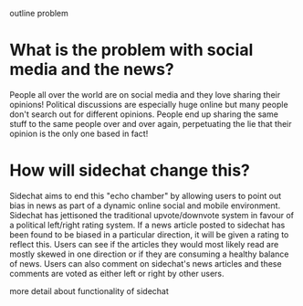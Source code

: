 outline problem
# What is the problem with social media and the news?
People all over the world are on social media and they love sharing their opinions! Political discussions are especially huge online but many people don't search out for different opinions. 
					People end up sharing the same stuff to the same people over and over again, perpetuating the lie that their opinion is the only one based in fact!

# How will sidechat change this?
Sidechat aims to end this "echo chamber" by allowing users to point out bias in news as part of a dynamic online social and mobile environment. Sidechat has jettisoned the traditional upvote/downvote system in favour of a political left/right rating system. If a news article posted to sidechat has been found to be biased in a particular direction, it will be given a rating to reflect this. Users can see if the articles they would most likely read are mostly skewed in one direction or if they are consuming a healthy balance of news. Users can also comment on sidechat's news articles and these comments are voted as either left or right by other users.


more detail about functionality of sidechat
